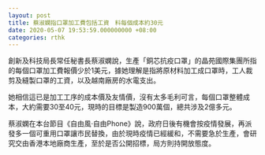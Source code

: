 ```yaml
---
layout: post
title: 蔡淑嫻指口罩加工費包括工資　料每個成本約30元
date: 2020-05-07 19:53:59.000000000 +08:00
categories: rthk
---
```


創新及科技局長常任秘書長蔡淑嫻說，生產「銅芯抗疫口罩」的晶苑國際集團所指的每個口罩加工費報價少於1美元，據她理解是指將原材料加工成口罩時，工人裁剪及縫製口罩的工資，以及越南廠房的水電支出。

她相信這已是加工工序的成本價及友情價，沒有太多毛利可言，每個口罩整體成本，大約需要30至40元，現時的目標是製造900萬個，總共涉及2億多元。

蔡淑嫻在本台節目《自由風‧自由Phone》說，政府日後有機會按疫情發展，再派發多一個可重用口罩讓市民替換，由於現時疫情已經緩和，不需要急於生產，會研究交由香港本地廠商生產，至於是否公開招標，局方則持開放態度。
